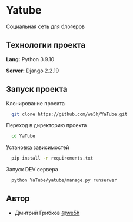 # Yatube

Социальная сеть для блогеров



## Технологии проекта

**Lang:** Python 3.9.10

**Server:** Django 2.2.19


## Запуск проекта

Клонирование проекта

```bash
  git clone https://github.com/we5h/YaTube.git
```

Переход в директорию проекта

```bash
  cd YaTube
```

Установка зависимостей

```bash
  pip install -r requirements.txt
```

Запуск DEV сервера

```bash
  python YaTube/yatube/manage.py runserver
```


## Автор

- Дмитрий Грибков [@we5h](https://www.github.com/we5h)
